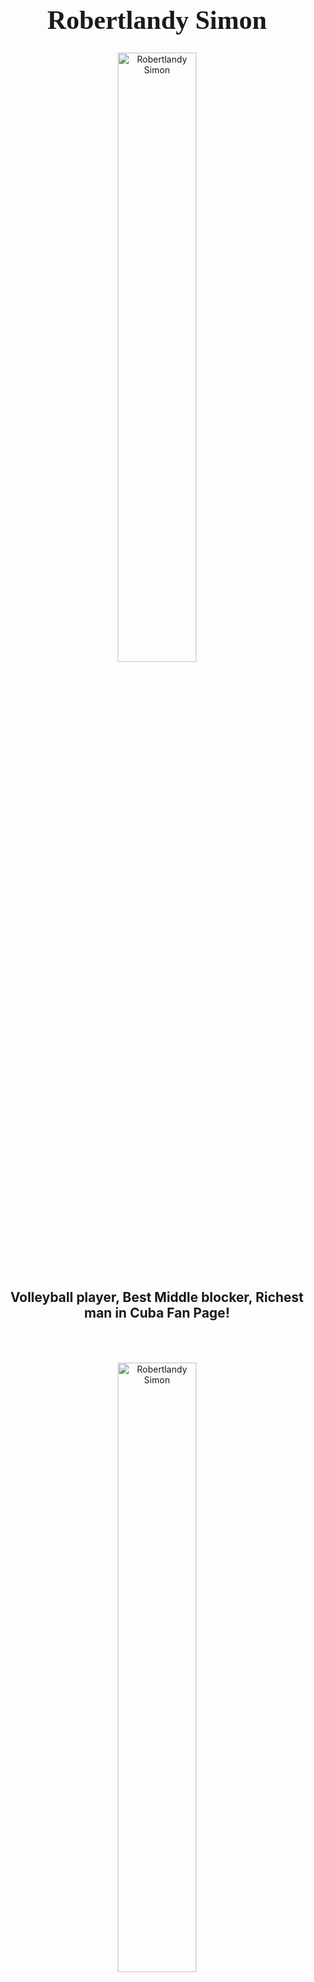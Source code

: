 
<h1 style="font-family:Brush Script MT; font-size:300%;" align="center" > <b> Robertlandy Simon </b></h1>
<div align="center">
    <img    src="https://i.ytimg.com/vi/KUg7lV6hqeU/maxresdefault.jpg"
            title="Robertlandy Simon"
            width="50%"
            height="50%" 
            />
</div>

<h2 align="center" > Volleyball player, Best Middle blocker, Richest man in Cuba Fan Page! </h2>

<br>

<p style = "text-indent: 2cm; font-family: Comic Sans MS; font-size:110%">
    
</p>

<br>

<div align="center">
    <img    src="https://i.ytimg.com/vi/HeGm0cqQbyQ/maxresdefault.jpg"
            title="Robertlandy Simon"
            width="50%"
            height="50%" 
            />
</div>

<br>


<table>
    <tr>
        <th>Name</th>
        <td>Robertlandy Simon</td>
    </tr>
    <tr>
        <th>Age</th>
        <td>34</td>
    </tr>
    <tr>
        <th>Birthday</th>
        <td>11 June 1987</td>
    </tr>
        <tr>
        <th>Nationality</th>
        <td>Cuba</td>
    </tr>
    <tr>
        <th>Weight</th>
        <td>246.9 lbs</td>
    </tr>
    <tr>
        <th>Place of Birth</th>
        <td>Guantanamo Cuba</td>
    </tr>
    <tr>
        <th>Star sign</th>
        <td>Gemini</td>
    </tr>
    <tr>
        <th>Height/th>
      <td>(6'9)</td>
</table>


<br><br>

<p>
    <i>Made by: <u>Carlos Jose Cobian</u> on December 2, 2021</i>
</p>
